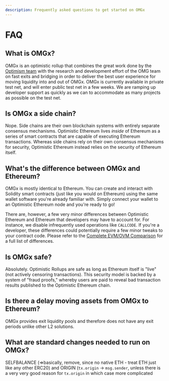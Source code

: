 ```yaml
---
description: Frequently asked questions to get started on OMGx
---
```


# FAQ

## What is OMGx?

OMGx is an optimistic rollup that combines the great work done by the [Optimism team](https://community.optimism.io) with the research and development effort of the OMG team on fast exits and bridging in order to deliver the best user experience for moving liquidity into and out of OMGx. OMGx is currently available in private test net, and will enter public test net in a few weeks. We are ramping up developer support as quickly as we can to accommodate as many projects as possible on the test net.

## Is OMGx a side chain?

Nope. Side chains are their own blockchain systems with entirely separate consensus mechanisms. Optimistic Ethereum lives _inside_ of Ethereum as a series of smart contracts that are capable of executing Ethereum transactions. Whereas side chains rely on their own consensus mechanisms for security, Optimistic Ethereum instead relies on the security of Ethereum itself.

## What's the difference between OMGx and Ethereum?

OMGx is mostly identical to Ethereum. You can create and interact with Solidity smart contracts \(just like you would on Ethereum\) using the same wallet software you're already familiar with. Simply connect your wallet to an Optimistic Ethereum node and you're ready to go!

There are, however, a few very minor differences between Optimistic Ethereum and Ethereum that developers may have to account for. For instance, we disable infrequently used operations like `CALLCODE`. If you're a developer, these differences could potentially require a few minor tweaks to your contract code. Please refer to the [Complete EVM/OVM Comparison](https://community.optimism.io/docs/protocol/evm-comparison.html) for a full list of differences.

## Is OMGx safe?

Absolutely. Optimistic Rollups are safe as long as Ethereum itself is "live" \(not actively censoring transactions\). This security model is backed by a system of "fraud proofs," whereby users are paid to reveal bad transaction results published to the Optimistic Ethereum chain.

## Is there a delay moving assets from OMGx to Ethereum?

OMGx provides exit liquidity pools and therefore does not have any exit periods unlike other L2 solutions. 

## What are standard changes needed to run on OMGx?

SELFBALANCE \(=&gt;basically, remove, since no native ETH - treat ETH just like any other ERC20\) and ORIGIN \(`tx.origin` -&gt; `msg.sender`, unless there is a very very good reason for `tx.origin` in which case more complicated

###  <a id="what-s-the-difference-between-optimistic-ethereum-and-ethereum"></a>



